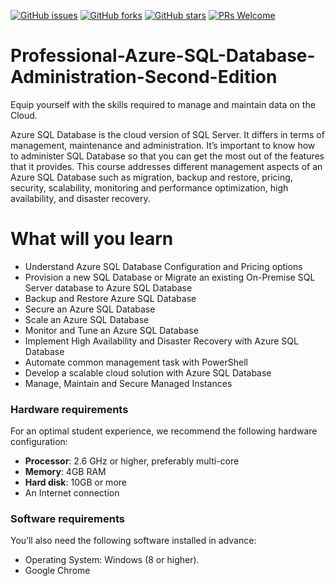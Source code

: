 [![GitHub issues](https://img.shields.io/github/issues/TrainingByPackt/Professional-Azure-SQL-Database-Administration-Second-Edition.svg)](https://github.com/TrainingByPackt/Professional-Azure-SQL-Database-Administration-Second-Edition/issues)
[![GitHub forks](https://img.shields.io/github/forks/TrainingByPackt/Professional-Azure-SQL-Database-Administration-Second-Edition.svg)](https://github.com/TrainingByPackt/Professional-Azure-SQL-Database-Administration-Second-Edition/network)
[![GitHub stars](https://img.shields.io/github/stars/TrainingByPackt/Professional-Azure-SQL-Database-Administration-Second-Edition.svg)](https://github.com/TrainingByPackt/Professional-Azure-SQL-Database-Administration-Second-Edition/stargazers)
[![PRs Welcome](https://img.shields.io/badge/PRs-welcome-brightgreen.svg)](https://github.com/TrainingByPackt/Professional-Azure-SQL-Database-Administration-Second-Edition/pulls)

# Professional-Azure-SQL-Database-Administration-Second-Edition
 Equip yourself with the skills required to manage and maintain data on the Cloud.


Azure SQL Database is the cloud version of SQL Server. It differs in terms of management, maintenance and administration. It’s important to know how to administer SQL Database so that you can get the most out of the features that it provides. This course addresses different management aspects of an Azure SQL Database such as migration, backup and restore, pricing, security, scalability, monitoring and performance optimization, high availability, and disaster recovery.

# What will you learn

* Understand Azure SQL Database Configuration and Pricing options
* Provision a new SQL Database or Migrate an existing On-Premise SQL Server database to Azure SQL Database
* Backup and Restore Azure SQL Database
* Secure an Azure SQL Database
* Scale an Azure SQL Database
* Monitor and Tune an Azure SQL Database
* Implement High Availability and Disaster Recovery with Azure SQL Database
* Automate common management task with PowerShell
* Develop a scalable cloud solution with Azure SQL Database
* Manage, Maintain and Secure Managed Instances

### Hardware requirements
For an optimal student experience, we recommend the following hardware configuration:
* **Processor**: 2.6 GHz or higher, preferably multi-core
* **Memory**: 4GB RAM
* **Hard disk**: 10GB or more
* An Internet connection



### Software requirements
You’ll also need the following software installed in advance:
* Operating System: Windows (8 or higher).
* Google Chrome
